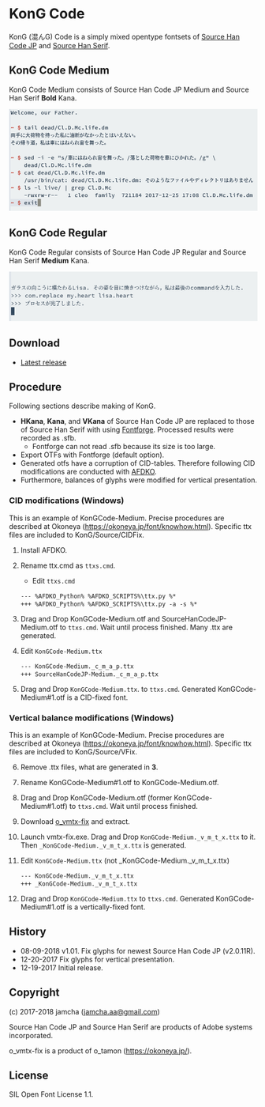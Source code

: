 # KonG Code

KonG (混んG) Code is a simply mixed opentype fontsets of [Source Han Code JP](https://github.com/adobe-fonts/source-han-code-jp) and [Source Han Serif](https://github.com/adobe-fonts/source-han-serif). 

## KonG Code Medium

KonG Code Medium consists of Source Han Code JP Medium and Source Han Serif **Bold** Kana.

![KonG Code Medium](https://raw.githubusercontent.com/jamcha-aa/KonG/master/images/medium.png)

## KonG Code Regular

KonG Code Regular consists of Source Han Code JP Regular and Source Han Serif **Medium** Kana.

![KonG Code Regular](https://raw.githubusercontent.com/jamcha-aa/KonG/master/images/regular.png)

## Download

-   [Latest release](https://github.com/jamcha-aa/KonG/raw/master/release/KonGCode.zip)

## Procedure
Following sections describe making of KonG.

-   **HKana**, **Kana**, and **VKana** of Source Han Code JP are replaced to those of Source Han Serif with using [Fontforge](https://fontforge.github.io). Processed results were recorded as .sfb.
    + Fontforge can not read .sfb because its size is too large.
-   Export OTFs with Fontforge (default option).
-   Generated otfs have a corruption of CID-tables. Therefore following CID modifications are conducted with [AFDKO](http://www.adobe.com/devnet/opentype/afdko.html).
-   Furthermore, balances of glyphs were modified for vertical presentation.

### CID modifications (Windows)
This is an example of KonGCode-Medium. Precise procedures are described at Okoneya (<https://okoneya.jp/font/knowhow.html>). Specific ttx files are included to KonG/Source/CIDFix.

1.  Install AFDKO.
2.  Rename ttx.cmd as ```ttxs.cmd```.
    - Edit ```ttxs.cmd```

    ```
    --- %AFDKO_Python% %AFDKO_SCRIPTS%\ttx.py %*
    +++ %AFDKO_Python% %AFDKO_SCRIPTS%\ttx.py -a -s %*
    ```

3.  Drag and Drop KonGCode-Medium.otf and SourceHanCodeJP-Medium.otf to ```ttxs.cmd```. Wait until process finished. Many .ttx are generated.
4.  Edit ```KonGCode-Medium.ttx```

    ```
    --- KonGCode-Medium._c_m_a_p.ttx
    +++ SourceHanCodeJP-Medium._c_m_a_p.ttx
    ```

5.  Drag and Drop ```KonGCode-Medium.ttx```. to ```ttxs.cmd```. Generated KonGCode-Medium\#1.otf is a CID-fixed font.

### Vertical balance modifications (Windows)
This is an example of KonGCode-Medium. Precise procedures are described at Okoneya (<https://okoneya.jp/font/knowhow.html>). Specific ttx files are included to KonG/Source/VFix.

6. Remove .ttx files, what are generated in **3**.
7. Rename KonGCode-Medium\#1.otf to KonGCode-Medium.otf.
8. Drag and Drop KonGCode-Medium.otf (former KonGCode-Medium\#1.otf) to ```ttxs.cmd```. Wait until process finished.
9. Download [o_vmtx-fix](https://okoneya.jp/font/knowhow.html) and extract.
10. Launch vmtx-fix.exe. Drag and Drop ```KonGCode-Medium._v_m_t_x.ttx``` to it. Then ```_KonGCode-Medium._v_m_t_x.ttx``` is generated.
11. Edit ```KonGCode-Medium.ttx``` (not \_KonGCode-Medium._v_m_t_x.ttx)

    ```
    --- KonGCode-Medium._v_m_t_x.ttx
    +++ _KonGCode-Medium._v_m_t_x.ttx
    ```

12. Drag and Drop ```KonGCode-Medium.ttx``` to ```ttxs.cmd```. Generated KonGCode-Medium\#1.otf is a vertically-fixed font.

## History
-   08-09-2018 v1.01. Fix glyphs for newest Source Han Code JP (v2.0.11R).
-   12-20-2017 Fix glyphs for vertical presentation.
-   12-19-2017 Initial release.

## Copyright

(c) 2017-2018 jamcha (jamcha.aa@gmail.com)

Source Han Code JP and Source Han Serif are products of Adobe systems incorporated.

o_vmtx-fix is a product of o_tamon (https://okoneya.jp/).
## License

SIL Open Font License 1.1.
